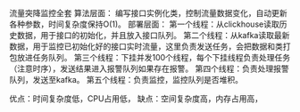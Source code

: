 流量突降监控全套
算法层面：
编写接口实例化类，控制流量数据变化，自动更新各种参数，时间复杂度保持O(1)。
部署层面：
第一个线程：从clickhouse读取历史数据，用于接口的初始化，并且放入接口队列。
第二个线程：从kafka读取最新数据，用于监控已初始化好的接口实时流量，这里负责发送任务，会把数据和类打包放进任务队列。
第三个线程：下挂并发100个线程，每个下挂线程负责处理任务（注意时序），发送结果进入报警队列如果存在报警。
第四个线程：负责处理报警队列，发送至kafka。
第五个线程：负责监控，监控队列是否堆积。

优点：时间复杂度低，CPU占用低，
缺点：空间复杂度高，内存占用高，
